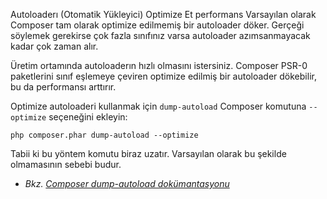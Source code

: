Autoloaderı (Otomatik Yükleyici) Optimize Et
performans
Varsayılan olarak Composer tam olarak optimize edilmemiş bir autoloader döker. Gerçeği söylemek gerekirse çok fazla sınıfınız varsa autoloader azımsanmayacak kadar çok zaman alır.

Üretim ortamında autoloaderın hızlı olmasını istersiniz. Composer PSR-0 paketlerini sınıf eşlemeye çeviren optimize edilmiş bir autoloader dökebilir, bu da performansı arttırır.

Optimize autoloaderi kullanmak için `dump-autoload` Composer komutuna `--optimize` seçeneğini ekleyin:

    php composer.phar dump-autoload --optimize

Tabii ki bu yöntem komutu biraz uzatır. Varsayılan olarak bu şekilde olmamasının sebebi budur.

* _Bkz. [Composer dump-autoload dokümantasyonu](http://getcomposer.org/doc/03-cli.md#dump-autoload)_
